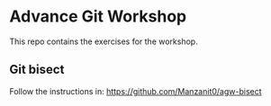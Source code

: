 # Advance Git Workshop

This repo contains the exercises for the workshop.

## Git bisect

Follow the instructions in: https://github.com/Manzanit0/agw-bisect
